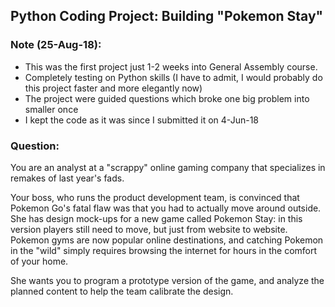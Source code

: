 ## Python Coding Project: Building "Pokemon Stay"


### Note (25-Aug-18): 
- This was the first project just 1-2 weeks into General Assembly course. 
- Completely testing on Python skills (I have to admit, I would probably do this project faster and more elegantly now)
- The project were guided questions which broke one big problem into smaller once 
- I kept the code as it was since I submitted it on 4-Jun-18

### Question: 
You are an analyst at a "scrappy" online gaming company that specializes in remakes of last year's fads.

Your boss, who runs the product development team, is convinced that Pokemon Go's fatal flaw was that you had to actually move around outside. She has design mock-ups for a new game called Pokemon Stay: in this version players still need to move, but just from website to website. Pokemon gyms are now popular online destinations, and catching Pokemon in the "wild" simply requires browsing the internet for hours in the comfort of your home.

She wants you to program a prototype version of the game, and analyze the planned content to help the team calibrate the design.



